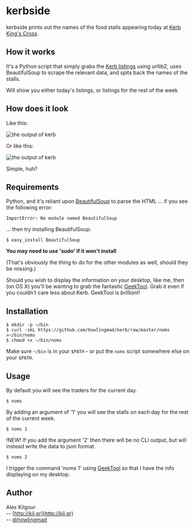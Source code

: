 kerbside
==========
kerbside prints out the names of the food stalls appearing today at [Kerb King's Cross](http://www.kerbfood.com/kings-cross/).
	
	
How it works
------------
It's a Python script that simply grabs the [Kerb listings](http://www.kerbfood.com/kings-cross/) using urllib2, uses BeautifulSoup to scrape the relevant data, and spits back the names of the stalls.

Will show you either today's listings, or listings for the rest of the week
	
	
How does it look
----------------
Like this:

![the output of kerb](https://github.com/downloads/howlingmad/kerbside/nom.png)

Or like this:

![the output of kerb](https://github.com/downloads/howlingmad/kerbside/noms.png)
	
Simple, huh?


Requirements
------------
Python, and it's reliant upon [BeautifulSoup](http://www.crummy.com/software/BeautifulSoup/) to parse the HTML … if you see the following error:

	ImportError: No module named BeautifulSoup

… then try installing BeautifulSoup:

	$ easy_install BeautifulSoup

**You may need to use 'sudo' if it won't install**

(That's obviously the thing to do for the other modules as well, should they be missing.)

Should you wish to display the information on your desktop, like me, then (on OS X) you'll be wanting to grab the fantastic [GeekTool](http://projects.tynsoe.org/en/geektool/). Grab it even if you couldn't care less about Kerb. GeekTool is *brilliant*!
	
	
Installation
------------
	$ mkdir -p ~/bin
	$ curl -skL https://github.com/howlingmad/kerb/raw/master/noms >~/bin/noms
	$ chmod +x ~/bin/noms
	
Make sure `~/bin` is in your `$PATH` - or put the `noms` script somewhere else on your `$PATH`.
	
	
Usage
-----
By default you will see the traders for the current day.

	$ noms

By adding an argument of '1' you will see the stalls on each day for the rest of the current week.

	$ noms 1

!NEW! If you add the argument '2' then there will be no CLI output, but will instead write the data to json format.

	$ noms 2
	
I trigger the command 'noms 1' using [GeekTool](http://projects.tynsoe.org/en/geektool/) so that I have the info displaying on my desktop.
	
	
Author
------
Alex Kilgour   
-- [http://kil.gr](http://kil.gr)   
-- [@howlingmad](http://twitter.com/howlingmad)